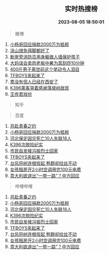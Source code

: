 <div align="center"><h2>实时热搜榜</h2><h4>2023-08-05 18:50:01</h4></div>

> 微博  

1. [小杨哥回应捐款2000万为抵税](https://s.weibo.com/weibo?q=%23%E5%B0%8F%E6%9D%A8%E5%93%A5%E5%9B%9E%E5%BA%94%E6%8D%90%E6%AC%BE2000%E4%B8%87%E4%B8%BA%E6%8A%B5%E7%A8%8E%23&t=31&band_rank=1&Refer=top)<br />
2. [涂山璟急得脚都好了](https://s.weibo.com/weibo?q=%23%E6%B6%82%E5%B1%B1%E7%92%9F%E6%80%A5%E5%BE%97%E8%84%9A%E9%83%BD%E5%A5%BD%E4%BA%86%23&t=31&band_rank=2&Refer=top)<br />
3. [断崖旁消防员用身躯做人墙保护孩子](https://s.weibo.com/weibo?q=%23%E6%96%AD%E5%B4%96%E6%97%81%E6%B6%88%E9%98%B2%E5%91%98%E7%94%A8%E8%BA%AB%E8%BA%AF%E5%81%9A%E4%BA%BA%E5%A2%99%E4%BF%9D%E6%8A%A4%E5%AD%A9%E5%AD%90%23&t=31&band_rank=3&Refer=top)<br />
4. [大妈误会卖肉老板中暑为其刮痧10分钟](https://s.weibo.com/weibo?q=%23%E5%A4%A7%E5%A6%88%E8%AF%AF%E4%BC%9A%E5%8D%96%E8%82%89%E8%80%81%E6%9D%BF%E4%B8%AD%E6%9A%91%E4%B8%BA%E5%85%B6%E5%88%AE%E7%97%A710%E5%88%86%E9%92%9F%23&t=31&band_rank=4&Refer=top)<br />
5. [400斤男子离世前这个举动令人泪目](https://s.weibo.com/weibo?q=%23400%E6%96%A4%E7%94%B7%E5%AD%90%E7%A6%BB%E4%B8%96%E5%89%8D%E8%BF%99%E4%B8%AA%E4%B8%BE%E5%8A%A8%E4%BB%A4%E4%BA%BA%E6%B3%AA%E7%9B%AE%23&t=31&band_rank=5&Refer=top)<br />
6. [TFBOYS夹起来了](https://s.weibo.com/weibo?q=%23TFBOYS%E5%A4%B9%E8%B5%B7%E6%9D%A5%E4%BA%86%23&t=31&band_rank=6&Refer=top)<br />
7. [票没有但人已经在西安了](https://s.weibo.com/weibo?q=%23%E7%A5%A8%E6%B2%A1%E6%9C%89%E4%BD%86%E4%BA%BA%E5%B7%B2%E7%BB%8F%E5%9C%A8%E8%A5%BF%E5%AE%89%E4%BA%86%23&t=31&band_rank=7&Refer=top)<br />
8. [K396乘客哭着感谢落坡岭居民](https://s.weibo.com/weibo?q=%23K396%E4%B9%98%E5%AE%A2%E5%93%AD%E7%9D%80%E6%84%9F%E8%B0%A2%E8%90%BD%E5%9D%A1%E5%B2%AD%E5%B1%85%E6%B0%91%23&t=31&band_rank=8&Refer=top)<br />
9. [王传君戏份](https://s.weibo.com/weibo?q=%E7%8E%8B%E4%BC%A0%E5%90%9B%E6%88%8F%E4%BB%BD&t=31&band_rank=9&Refer=top)<br />

> 知乎  


> 百度  

1. [共赴青春之约](https://www.baidu.com/s?wd=%E5%85%B1%E8%B5%B4%E9%9D%92%E6%98%A5%E4%B9%8B%E7%BA%A6&sa=fyb_news&rsv_dl=fyb_news)<br />
2. [小杨哥回应捐款2000万为抵税](https://www.baidu.com/s?wd=%E5%B0%8F%E6%9D%A8%E5%93%A5%E5%9B%9E%E5%BA%94%E6%8D%90%E6%AC%BE2000%E4%B8%87%E4%B8%BA%E6%8A%B5%E7%A8%8E&sa=fyb_news&rsv_dl=fyb_news)<br />
3. [河北保定因灾死亡10人失联18人](https://www.baidu.com/s?wd=%E6%B2%B3%E5%8C%97%E4%BF%9D%E5%AE%9A%E5%9B%A0%E7%81%BE%E6%AD%BB%E4%BA%A110%E4%BA%BA%E5%A4%B1%E8%81%9418%E4%BA%BA&sa=fyb_news&rsv_dl=fyb_news)<br />
4. [K396次脱险纪实](https://www.baidu.com/s?wd=K396%E6%AC%A1%E8%84%B1%E9%99%A9%E7%BA%AA%E5%AE%9E&sa=fyb_news&rsv_dl=fyb_news)<br />
5. [市民自发接冯振烈士回家](https://www.baidu.com/s?wd=%E5%B8%82%E6%B0%91%E8%87%AA%E5%8F%91%E6%8E%A5%E5%86%AF%E6%8C%AF%E7%83%88%E5%A3%AB%E5%9B%9E%E5%AE%B6&sa=fyb_news&rsv_dl=fyb_news)<br />
6. [TFBOYS夹起来了](https://www.baidu.com/s?wd=TFBOYS%E5%A4%B9%E8%B5%B7%E6%9D%A5%E4%BA%86&sa=fyb_news&rsv_dl=fyb_news)<br />
7. [台风将树连根拔起 鸭群却纹丝不动](https://www.baidu.com/s?wd=%E5%8F%B0%E9%A3%8E%E5%B0%86%E6%A0%91%E8%BF%9E%E6%A0%B9%E6%8B%94%E8%B5%B7+%E9%B8%AD%E7%BE%A4%E5%8D%B4%E7%BA%B9%E4%B8%9D%E4%B8%8D%E5%8A%A8&sa=fyb_news&rsv_dl=fyb_news)<br />
8. [女孩租房开2小时空调用完100元电费](https://www.baidu.com/s?wd=%E5%A5%B3%E5%AD%A9%E7%A7%9F%E6%88%BF%E5%BC%802%E5%B0%8F%E6%97%B6%E7%A9%BA%E8%B0%83%E7%94%A8%E5%AE%8C100%E5%85%83%E7%94%B5%E8%B4%B9&sa=fyb_news&rsv_dl=fyb_news)<br />
9. [意大利欲退出“一带一路”？中方回应](https://www.baidu.com/s?wd=%E6%84%8F%E5%A4%A7%E5%88%A9%E6%AC%B2%E9%80%80%E5%87%BA%E2%80%9C%E4%B8%80%E5%B8%A6%E4%B8%80%E8%B7%AF%E2%80%9D%EF%BC%9F%E4%B8%AD%E6%96%B9%E5%9B%9E%E5%BA%94&sa=fyb_news&rsv_dl=fyb_news)<br />

> 哔哩哔哩  

1. [共赴青春之约](https://www.baidu.com/s?wd=%E5%85%B1%E8%B5%B4%E9%9D%92%E6%98%A5%E4%B9%8B%E7%BA%A6&sa=fyb_news&rsv_dl=fyb_news)<br />
2. [小杨哥回应捐款2000万为抵税](https://www.baidu.com/s?wd=%E5%B0%8F%E6%9D%A8%E5%93%A5%E5%9B%9E%E5%BA%94%E6%8D%90%E6%AC%BE2000%E4%B8%87%E4%B8%BA%E6%8A%B5%E7%A8%8E&sa=fyb_news&rsv_dl=fyb_news)<br />
3. [河北保定因灾死亡10人失联18人](https://www.baidu.com/s?wd=%E6%B2%B3%E5%8C%97%E4%BF%9D%E5%AE%9A%E5%9B%A0%E7%81%BE%E6%AD%BB%E4%BA%A110%E4%BA%BA%E5%A4%B1%E8%81%9418%E4%BA%BA&sa=fyb_news&rsv_dl=fyb_news)<br />
4. [K396次脱险纪实](https://www.baidu.com/s?wd=K396%E6%AC%A1%E8%84%B1%E9%99%A9%E7%BA%AA%E5%AE%9E&sa=fyb_news&rsv_dl=fyb_news)<br />
5. [市民自发接冯振烈士回家](https://www.baidu.com/s?wd=%E5%B8%82%E6%B0%91%E8%87%AA%E5%8F%91%E6%8E%A5%E5%86%AF%E6%8C%AF%E7%83%88%E5%A3%AB%E5%9B%9E%E5%AE%B6&sa=fyb_news&rsv_dl=fyb_news)<br />
6. [TFBOYS夹起来了](https://www.baidu.com/s?wd=TFBOYS%E5%A4%B9%E8%B5%B7%E6%9D%A5%E4%BA%86&sa=fyb_news&rsv_dl=fyb_news)<br />
7. [台风将树连根拔起 鸭群却纹丝不动](https://www.baidu.com/s?wd=%E5%8F%B0%E9%A3%8E%E5%B0%86%E6%A0%91%E8%BF%9E%E6%A0%B9%E6%8B%94%E8%B5%B7+%E9%B8%AD%E7%BE%A4%E5%8D%B4%E7%BA%B9%E4%B8%9D%E4%B8%8D%E5%8A%A8&sa=fyb_news&rsv_dl=fyb_news)<br />
8. [女孩租房开2小时空调用完100元电费](https://www.baidu.com/s?wd=%E5%A5%B3%E5%AD%A9%E7%A7%9F%E6%88%BF%E5%BC%802%E5%B0%8F%E6%97%B6%E7%A9%BA%E8%B0%83%E7%94%A8%E5%AE%8C100%E5%85%83%E7%94%B5%E8%B4%B9&sa=fyb_news&rsv_dl=fyb_news)<br />
9. [意大利欲退出“一带一路”？中方回应](https://www.baidu.com/s?wd=%E6%84%8F%E5%A4%A7%E5%88%A9%E6%AC%B2%E9%80%80%E5%87%BA%E2%80%9C%E4%B8%80%E5%B8%A6%E4%B8%80%E8%B7%AF%E2%80%9D%EF%BC%9F%E4%B8%AD%E6%96%B9%E5%9B%9E%E5%BA%94&sa=fyb_news&rsv_dl=fyb_news)<br />
